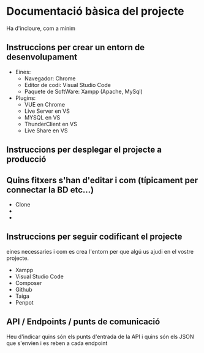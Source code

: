 # Documentació bàsica del projecte
Ha d'incloure, com a mínim
## Instruccions per crear un entorn de desenvolupament
  - Eines:
      - Navegador: Chrome
      - Editor de codi: Visual Studio Code
      - Paquete de SoftWare: Xampp (Apache, MySql)
  - Plugins:
      - VUE en Chrome
      - Live Server en VS
      - MYSQL en VS
      - ThunderClient en VS
      - Live Share en VS

## Instruccions per desplegar el projecte a producció
Quins fitxers s'han d'editar i com (típicament per connectar la BD etc...)
- 
- Clone 
-
-


## Instruccions per seguir codificant el projecte
eines necessaries i com es crea l'entorn per que algú us ajudi en el vostre projecte.
- Xampp
- Visual Studio Code
- Composer
- Github
- Taiga
- Penpot

## API / Endpoints / punts de comunicació
Heu d'indicar quins són els punts d'entrada de la API i quins són els JSON que s'envien i es reben a cada endpoint
